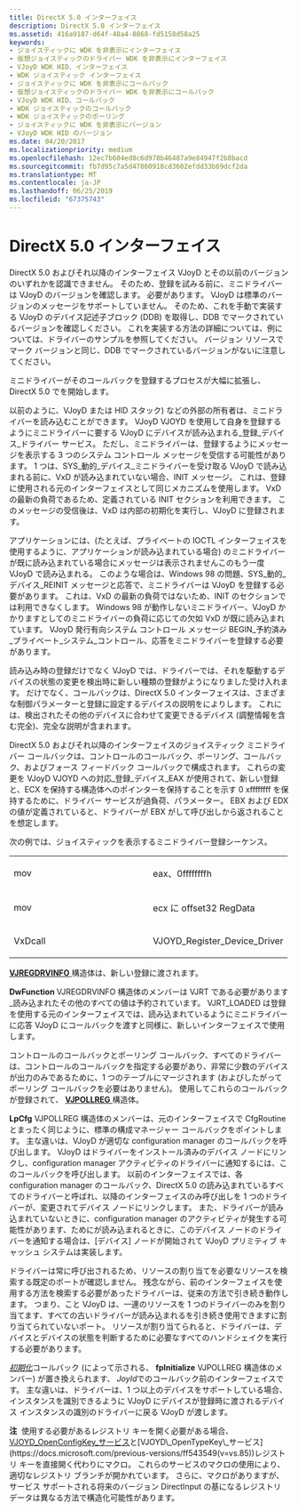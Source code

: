 ```yaml
---
title: DirectX 5.0 インターフェイス
description: DirectX 5.0 インターフェイス
ms.assetid: 416a9187-d64f-48a4-8868-fd5158d58a25
keywords:
- ジョイスティックに WDK を非表示にインターフェイス
- 仮想ジョイスティックのドライバー WDK を非表示にインターフェイス
- VJoyD WDK HID、インターフェイス
- WDK ジョイスティック インターフェイス
- ジョイスティックに WDK を非表示にコールバック
- 仮想ジョイスティックのドライバー WDK を非表示にコールバック
- VJoyD WDK HID、コールバック
- WDK ジョイスティックのコールバック
- WDK ジョイスティックのポーリング
- ジョイスティックに WDK を非表示にバージョン
- VJoyD WDK HID のバージョン
ms.date: 04/20/2017
ms.localizationpriority: medium
ms.openlocfilehash: 12ec7b604ed8c6d978b46487a9e84947f2b8bacd
ms.sourcegitcommit: fb7d95c7a5d47860918cd3602efdd33b69dcf2da
ms.translationtype: MT
ms.contentlocale: ja-JP
ms.lasthandoff: 06/25/2019
ms.locfileid: "67375743"
---
```

#  <a name="directx-50-interface"></a>DirectX 5.0 インターフェイス





DirectX 5.0 およびそれ以降のインターフェイス VJoyD とその以前のバージョンのいずれかを認識できません。 そのため、登録を試みる前に、ミニドライバーは VJoyD のバージョンを確認します。 必要があります。 VJoyD は標準のバージョンのメッセージをサポートしていません。 そのため、これを手動で実装する VJoyD のデバイス記述子ブロック (DDB) を取得し、DDB でマークされているバージョンを確認しください。 これを実装する方法の詳細については、例については、ドライバーのサンプルを参照してください。 バージョン リソースでマーク バージョンと同じ、DDB でマークされているバージョンがないに注意してください。

ミニドライバーがそのコールバックを登録するプロセスが大幅に拡張し、DirectX 5.0 でを開始します。

以前のように、VJoyD または HID スタック) などの外部の所有者は、ミニドライバーを読み込むことができます。 VJoyD VJOYD を使用して自身を登録するようにミニドライバーに要する VJoyD にデバイスが読み込まれる\_登録\_デバイス\_ドライバー サービス。 ただし、ミニドライバーは、登録するようにメッセージを表示する 3 つのシステム コントロール メッセージを受信する可能性があります。 1 つは、SYS\_動的\_デバイス\_ミニドライバーを受け取る VJoyD で読み込まれる前に、VxD が読み込まれていない場合、INIT メッセージ。 これは、登録に使用される元のインターフェイスとして同じメカニズムを使用します。 VxD の最新の負荷であるため、定義されている INIT セクションを利用できます。 このメッセージの受信後は、VxD は内部の初期化を実行し、VJoyD に登録されます。

アプリケーションには、(たとえば、プライベートの IOCTL インターフェイスを使用するように、アプリケーションが読み込まれている場合) のミニドライバーが既に読み込まれている場合にメッセージは表示されませんこのもう一度 VJoyD で読み込まれる。 このような場合は、Windows 98 の問題、SYS\_動的\_デバイス\_REINIT メッセージと応答で、ミニドライバーは VJoyD を登録する必要があります。 これは、VxD の最新の負荷ではないため、INIT のセクションでは利用できなくします。 Windows 98 が動作しないミニドライバー、VJoyD かかりますとしてのミニドライバーの負荷に応じての欠如 VxD が既に読み込まれています。 VJoyD 発行有向システム コントロール メッセージ BEGIN\_予約済み\_プライベート\_システム\_コントロール、応答をミニドライバーを登録する必要があります。

読み込み時の登録だけでなく VJoyD では、ドライバーでは、それを駆動するデバイスの状態の変更を検出時に新しい種類の登録がようになりました受け入れます。 だけでなく、コールバックは、DirectX 5.0 インターフェイスは、さまざまな制御パラメーターと登録に設定するデバイスの説明をによりします。 これには、検出されたその他のデバイスに合わせて変更できるデバイス (調整情報を含む完全)、完全な説明が含まれます。

DirectX 5.0 およびそれ以降のインターフェイスのジョイスティック ミニドライバー コールバックは、コントロールのコールバック、ポーリング、コールバック、およびフォース フィードバック コールバックで構成されます。 これらの変更を VJoyD VJOYD への対応\_登録\_デバイス\_EAX が使用されて、新しい登録と、ECX を保持する構造体へのポインターを保持することを示す 0 xffffffff を保持するために、ドライバー サービスが過負荷、パラメーター。 EBX および EDX の値が定義されていると、ドライバーが EBX がして呼び出しから返されることを想定します。

次の例では、ジョイスティックを表示するミニドライバー登録シーケンス。

<table>
<colgroup>
<col width="50%" />
<col width="50%" />
</colgroup>
<tbody>
<tr class="odd">
<td><p>mov</p></td>
<td><p>eax、0ffffffffh</p></td>
</tr>
<tr class="even">
<td><p>mov</p></td>
<td><p>ecx に offset32 RegData</p></td>
</tr>
<tr class="odd">
<td><p>VxDcall</p></td>
<td><p>VJOYD_Register_Device_Driver</p></td>
</tr>
</tbody>
</table>

 

[ **VJREGDRVINFO** ](https://docs.microsoft.com/previous-versions/windows/hardware/drivers/ff543581(v=vs.85))構造体は、新しい登録に渡されます。

**DwFunction** VJREGDRVINFO 構造体のメンバーは VJRT である必要があります\_読み込まれたその他のすべての値は予約されています。 VJRT\_LOADED は登録を使用する元のインターフェイスでは、読み込まれているようにミニドライバーに応答 VJoyD にコールバックを渡すと同様に、新しいインターフェイスで使用します。

コントロールのコールバックとポーリング コールバック、すべてのドライバーは、コントロールのコールバックを指定する必要があり、非常に少数のデバイスが出力のみであるために、1 つのテーブルにマージされます (およびしたがってポーリング コールバックを必要はありません)。 使用してこれらのコールバックが登録されて、 [ **VJPOLLREG** ](https://docs.microsoft.com/previous-versions/windows/hardware/drivers/ff543577(v=vs.85))構造体。

**LpCfg** VJPOLLREG 構造体のメンバーは、元のインターフェイスで CfgRoutine とまったく同じように、標準の構成マネージャー コールバックをポイントします。 主な違いは、VJoyD が適切な configuration manager のコールバックを呼び出します。 VJoyD はドライバーをインストール済みのデバイス ノードにリンクし、configuration manager アクティビティのドライバーに通知するには、このコールバックを呼び出します。 以前のインターフェイスでは、各 configuration manager のコールバック、DirectX 5.0 の読み込まれているすべてのドライバーと呼ばれ、以降のインターフェイスのみ呼び出しを 1 つのドライバーが、変更されてデバイス ノードにリンクします。 また、ドライバーが読み込まれていないときに、configuration manager のアクティビティが発生する可能性があります、ためにが読み込まれるときに、このデバイス ノードのドライバーを通知する場合は、[デバイス] ノードが開始されて VJoyD プリミティブ キャッシュ システムは実装します。

ドライバーは常に呼び出されるため、リソースの割り当てを必要なリソースを検索する既定のポートが確認しません。 残念ながら、前のインターフェイスを使用する方法を検索する必要があったドライバーは、従来の方法で引き続き動作します。 つまり、こと VJoyD は、一連のリソースを 1 つのドライバーのみを割り当てます、すべての古いドライバーが読み込まれるを引き続き使用できますに割り当てられていないポート。 リソースが割り当てられると、ドライバーは、デバイスとデバイスの状態を判断するために必要なすべてのハンドシェイクを実行する必要があります。

[*初期化*](https://docs.microsoft.com/previous-versions/ff541025(v=vs.85))コールバック (によって示される、 **fpInitialize** VJPOLLREG 構造体のメンバー) が置き換えられます、 *JoyId*でのコールバック前のインターフェイスです。 主な違いは、ドライバーは、1 つ以上のデバイスをサポートしている場合、インスタンスを識別できるように VJoyD にデバイスが登録時に渡されるデバイス インスタンスの識別のドライバーに戻る VJoyD が渡します。

**注**  使用する必要があるレジストリ キーを開く必要がある場合、 [VJOYD\_OpenConfigKey\_サービス](https://docs.microsoft.com/previous-versions/ff543545(v=vs.85))と[VJOYD\_OpenTypeKey\_サービス](https://docs.microsoft.com/previous-versions/ff543549(v=vs.85))レジストリ キーを直接開く代わりにマクロ。 これらのサービスのマクロの使用により、適切なレジストリ ブランチが開かれています。 さらに、マクロがありますが、サービス サポートされる将来のバージョン DirectInput の基になるレジストリ データは異なる方法で構造化可能性があります。

 

 

 




